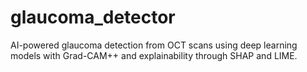 # glaucoma_detector
AI-powered glaucoma detection from OCT scans using deep learning models with Grad-CAM++ and explainability through SHAP and LIME.
